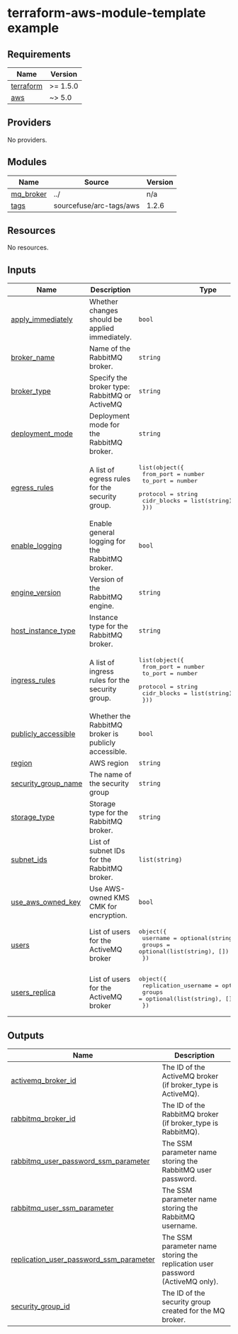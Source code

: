 # terraform-aws-module-template example

<!-- BEGINNING OF PRE-COMMIT-TERRAFORM DOCS HOOK -->
## Requirements

| Name | Version |
|------|---------|
| <a name="requirement_terraform"></a> [terraform](#requirement\_terraform) | >= 1.5.0 |
| <a name="requirement_aws"></a> [aws](#requirement\_aws) | ~> 5.0 |

## Providers

No providers.

## Modules

| Name | Source | Version |
|------|--------|---------|
| <a name="module_mq_broker"></a> [mq\_broker](#module\_mq\_broker) | ../ | n/a |
| <a name="module_tags"></a> [tags](#module\_tags) | sourcefuse/arc-tags/aws | 1.2.6 |

## Resources

No resources.

## Inputs

| Name | Description | Type | Default | Required |
|------|-------------|------|---------|:--------:|
| <a name="input_apply_immediately"></a> [apply\_immediately](#input\_apply\_immediately) | Whether changes should be applied immediately. | `bool` | `true` | no |
| <a name="input_broker_name"></a> [broker\_name](#input\_broker\_name) | Name of the RabbitMQ broker. | `string` | n/a | yes |
| <a name="input_broker_type"></a> [broker\_type](#input\_broker\_type) | Specify the broker type: RabbitMQ or ActiveMQ | `string` | `"RabbitMQ"` | no |
| <a name="input_deployment_mode"></a> [deployment\_mode](#input\_deployment\_mode) | Deployment mode for the RabbitMQ broker. | `string` | `"SINGLE_INSTANCE"` | no |
| <a name="input_egress_rules"></a> [egress\_rules](#input\_egress\_rules) | A list of egress rules for the security group. | <pre>list(object({<br>    from_port   = number<br>    to_port     = number<br>    protocol    = string<br>    cidr_blocks = list(string)<br>  }))</pre> | `[]` | no |
| <a name="input_enable_logging"></a> [enable\_logging](#input\_enable\_logging) | Enable general logging for the RabbitMQ broker. | `bool` | `false` | no |
| <a name="input_engine_version"></a> [engine\_version](#input\_engine\_version) | Version of the RabbitMQ engine. | `string` | `"3.8.26"` | no |
| <a name="input_host_instance_type"></a> [host\_instance\_type](#input\_host\_instance\_type) | Instance type for the RabbitMQ broker. | `string` | `"mq.t3.micro"` | no |
| <a name="input_ingress_rules"></a> [ingress\_rules](#input\_ingress\_rules) | A list of ingress rules for the security group. | <pre>list(object({<br>    from_port   = number<br>    to_port     = number<br>    protocol    = string<br>    cidr_blocks = list(string)<br>  }))</pre> | `[]` | no |
| <a name="input_publicly_accessible"></a> [publicly\_accessible](#input\_publicly\_accessible) | Whether the RabbitMQ broker is publicly accessible. | `bool` | `false` | no |
| <a name="input_region"></a> [region](#input\_region) | AWS region | `string` | `"us-east-1"` | no |
| <a name="input_security_group_name"></a> [security\_group\_name](#input\_security\_group\_name) | The name of the security group | `string` | n/a | yes |
| <a name="input_storage_type"></a> [storage\_type](#input\_storage\_type) | Storage type for the RabbitMQ broker. | `string` | `"ebs"` | no |
| <a name="input_subnet_ids"></a> [subnet\_ids](#input\_subnet\_ids) | List of subnet IDs for the RabbitMQ broker. | `list(string)` | `[]` | no |
| <a name="input_use_aws_owned_key"></a> [use\_aws\_owned\_key](#input\_use\_aws\_owned\_key) | Use AWS-owned KMS CMK for encryption. | `bool` | `true` | no |
| <a name="input_users"></a> [users](#input\_users) | List of users for the ActiveMQ broker | <pre>object({<br>    username = optional(string)<br>    groups   = optional(list(string), [])<br>  })</pre> | `{}` | no |
| <a name="input_users_replica"></a> [users\_replica](#input\_users\_replica) | List of users for the ActiveMQ broker | <pre>object({<br>    replication_username = optional(string)<br>    groups               = optional(list(string), [])<br>  })</pre> | `{}` | no |

## Outputs

| Name | Description |
|------|-------------|
| <a name="output_activemq_broker_id"></a> [activemq\_broker\_id](#output\_activemq\_broker\_id) | The ID of the ActiveMQ broker (if broker\_type is ActiveMQ). |
| <a name="output_rabbitmq_broker_id"></a> [rabbitmq\_broker\_id](#output\_rabbitmq\_broker\_id) | The ID of the RabbitMQ broker (if broker\_type is RabbitMQ). |
| <a name="output_rabbitmq_user_password_ssm_parameter"></a> [rabbitmq\_user\_password\_ssm\_parameter](#output\_rabbitmq\_user\_password\_ssm\_parameter) | The SSM parameter name storing the RabbitMQ user password. |
| <a name="output_rabbitmq_user_ssm_parameter"></a> [rabbitmq\_user\_ssm\_parameter](#output\_rabbitmq\_user\_ssm\_parameter) | The SSM parameter name storing the RabbitMQ username. |
| <a name="output_replication_user_password_ssm_parameter"></a> [replication\_user\_password\_ssm\_parameter](#output\_replication\_user\_password\_ssm\_parameter) | The SSM parameter name storing the replication user password (ActiveMQ only). |
| <a name="output_security_group_id"></a> [security\_group\_id](#output\_security\_group\_id) | The ID of the security group created for the MQ broker. |
<!-- END OF PRE-COMMIT-TERRAFORM DOCS HOOK -->
